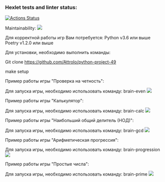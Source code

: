 ### Hexlet tests and linter status:
[![Actions Status](https://github.com/Attrolo/python-project-49/workflows/hexlet-check/badge.svg)](https://github.com/Attrolo/python-project-49/actions)

Maintainability:
<a href="https://codeclimate.com/github/Attrolo/python-project-49/maintainability"><img src="https://api.codeclimate.com/v1/badges/fc133d20c74431d60023/maintainability" /></a>

Для корректной работы игр Вам потребуется:
Python v3.6 или выше
Poetry v1.2.0 или выше

Для установки, необходимо выполнить команды:

Git clone https://github.com/Attrolo/python-project-49

make setup


Пример работы игры "Проверка на четность":

Для запуска игры, необходимо использовать команду: brain-even
<a href="https://asciinema.org/a/pJtXpdXJyjLt8njKtmaClFGVy" target="_blank"><img src="https://asciinema.org/a/pJtXpdXJyjLt8njKtmaClFGVy.svg" /></a>

Пример работы игры "Калькулятор":

Для запуска игры, необходимо использовать команду: brain-calc
<a href="https://asciinema.org/a/Kt2YaFNMVMRQc0B5ODeLUmEuQ" target="_blank"><img src="https://asciinema.org/a/Kt2YaFNMVMRQc0B5ODeLUmEuQ.svg" /></a>

Пример работы игры "Наибольший общий делитель (НОД)":

Для запуска игры, необходимо использовать команду: brain-gcd
<a href="https://asciinema.org/a/k4kSzehekwGlzqrwVG5sp65O1" target="_blank"><img src="https://asciinema.org/a/k4kSzehekwGlzqrwVG5sp65O1.svg" /></a>

Пример работы игры "Арифметическая прогрессия":

Для запуска игры, необходимо использовать команду: brain-progression
<a href="https://asciinema.org/a/AcN8PhKVaTJfDy9ibgh5ph0l1" target="_blank"><img src="https://asciinema.org/a/AcN8PhKVaTJfDy9ibgh5ph0l1.svg" /></a>

Пример работы игры "Простые числа":

Для запуска игры, необходимо использовать команду: brain-prime
<a href="https://asciinema.org/a/iuKvBxU1anuovPxtK62ChzfCc" target="_blank"><img src="https://asciinema.org/a/iuKvBxU1anuovPxtK62ChzfCc.svg" /></a>
